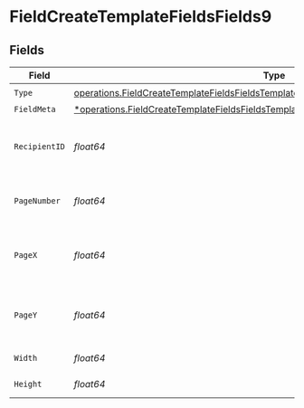 # FieldCreateTemplateFieldsFields9


## Fields

| Field                                                                                                                                                                                           | Type                                                                                                                                                                                            | Required                                                                                                                                                                                        | Description                                                                                                                                                                                     |
| ----------------------------------------------------------------------------------------------------------------------------------------------------------------------------------------------- | ----------------------------------------------------------------------------------------------------------------------------------------------------------------------------------------------- | ----------------------------------------------------------------------------------------------------------------------------------------------------------------------------------------------- | ----------------------------------------------------------------------------------------------------------------------------------------------------------------------------------------------- |
| `Type`                                                                                                                                                                                          | [operations.FieldCreateTemplateFieldsFieldsTemplatesFieldsRequestRequestBody9Type](../../models/operations/fieldcreatetemplatefieldsfieldstemplatesfieldsrequestrequestbody9type.md)            | :heavy_check_mark:                                                                                                                                                                              | N/A                                                                                                                                                                                             |
| `FieldMeta`                                                                                                                                                                                     | [*operations.FieldCreateTemplateFieldsFieldsTemplatesFieldsRequestRequestBody9FieldMeta](../../models/operations/fieldcreatetemplatefieldsfieldstemplatesfieldsrequestrequestbody9fieldmeta.md) | :heavy_minus_sign:                                                                                                                                                                              | N/A                                                                                                                                                                                             |
| `RecipientID`                                                                                                                                                                                   | *float64*                                                                                                                                                                                       | :heavy_check_mark:                                                                                                                                                                              | The ID of the recipient to create the field for.                                                                                                                                                |
| `PageNumber`                                                                                                                                                                                    | *float64*                                                                                                                                                                                       | :heavy_check_mark:                                                                                                                                                                              | The page number the field will be on.                                                                                                                                                           |
| `PageX`                                                                                                                                                                                         | *float64*                                                                                                                                                                                       | :heavy_check_mark:                                                                                                                                                                              | The X coordinate of where the field will be placed.                                                                                                                                             |
| `PageY`                                                                                                                                                                                         | *float64*                                                                                                                                                                                       | :heavy_check_mark:                                                                                                                                                                              | The Y coordinate of where the field will be placed.                                                                                                                                             |
| `Width`                                                                                                                                                                                         | *float64*                                                                                                                                                                                       | :heavy_check_mark:                                                                                                                                                                              | The width of the field.                                                                                                                                                                         |
| `Height`                                                                                                                                                                                        | *float64*                                                                                                                                                                                       | :heavy_check_mark:                                                                                                                                                                              | The height of the field.                                                                                                                                                                        |